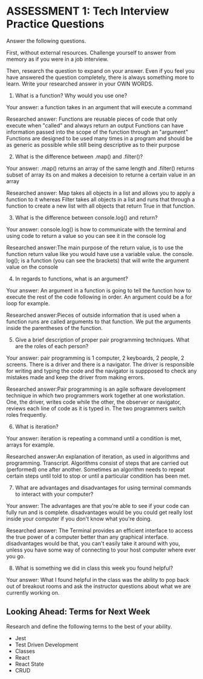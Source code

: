# ASSESSMENT 1: Tech Interview Practice Questions
Answer the following questions.

First, without external resources. Challenge yourself to answer from memory as if you were in a job interview.

Then, research the question to expand on your answer. Even if you feel you have answered the question completely, there is always something more to learn. Write your researched answer in your OWN WORDS.

1. What is a function? Why would you use one?

  Your answer: a function takes in an argument that will execute a command

  Researched answer: Functions are reusable pieces of code that only execute when "called" and always return an output
Functions can have information passed into the scope of the function through an "argument"
Functions are designed to be used many times in a program and should be as generic as possible while still being descriptive as to their purpose



2. What is the difference between .map() and .filter()?

  Your answer: .map() returns an array of the same length and .filter() returns subset of array its on and makes a deceision to returne a certain value in an array

  Researched answer: Map takes all objects in a list and allows you to apply a function to it whereas Filter takes all objects in a list and runs that through a function to create a new list with all objects that return True in that function.



3. What is the difference between console.log() and return?

  Your answer: console.log() is how to communicate with the terminal and using code to return a value so you can see it in the console log

  Researched answer:The main purpose of the return value, is to use the function return value like you would have use a variable value. the console. log(); is a function (you can see the brackets) that will write the argument value on the console



4. In regards to functions, what is an argument?

  Your answer: An argument in a function is going to tell the function how to execute the rest of the code following in order. An argument could be a for loop for example.

  Researched answer:Pieces of outside information that is used when a function runs are called arguments to that function. We put the arguments inside the parentheses of the function.



5. Give a brief description of proper pair programming techniques. What are the roles of each person?

  Your answer: pair programming is 1 computer, 2 keyboards, 2 people, 2 screens. There is a driver and there is a navigator. The driver is responsible for writing and typing the code and the navigator is suppposed to check any mistakes made and keep the driver from making errors.

  Researched answer:Pair programming is an agile software development technique in which two programmers work together at one workstation. One, the driver, writes code while the other, the observer or navigator, reviews each line of code as it is typed in. The two programmers switch roles frequently.



6. What is iteration?

  Your answer: iteration is repeating a command until a condition is met, arrays for example.

  Researched answer:An explanation of iteration, as used in algorithms and programming. Transcript. Algorithms consist of steps that are carried out (performed) one after another. Sometimes an algorithm needs to repeat certain steps until told to stop or until a particular condition has been met.



7. What are advantages and disadvantages for using terminal commands to interact with your computer?

  Your answer: The advantages are that you're able to see if your code can fully run and is complete. disadvantages would be you could get really lost inside your computer if you don't know what you're doing.

  Researched answer: The Terminal provides an efficient interface to access the true power of a computer better than any graphical interface. disadvantages would be that, you can't easily take it around with you, unless you have some way of connecting to your host computer where ever you go.



8. What is something we did in class this week you found helpful?  

  Your answer: What I found helpful in the class was the ability to pop back out of breakout rooms and ask the instructor questions about what we are currently working on.



## Looking Ahead: Terms for Next Week

Research and define the following terms to the best of your ability.

- Jest
- Test Driven Development
- Classes
- React
- React State
- CRUD
